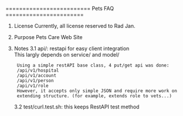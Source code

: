 ========================= Pets FAQ =======================


1. License
	Currently, all license reserved to Rad Jan.



2. Purpose
	Pets Care Web Site
 


3. Notes
	3.1 api/: restapi for easy client integration	
	    	  This largly depends on service/ and model/

		Using a simple restAPI base class, 4 put/get api was done:
		/api/v1/hospital
		/api/v1/account
		/api/v1/person
		/api/v1/role
		However, it accepts only simple JSON and require more work on
		extending structure. (for example, extends role to vets...)

	3.2 test/curl.test.sh: this keeps RestAPI test method


	
